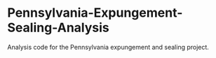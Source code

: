 #  Pennsylvania-Expungement-Sealing-Analysis
 Analysis code for the Pennsylvania expungement and sealing project.

